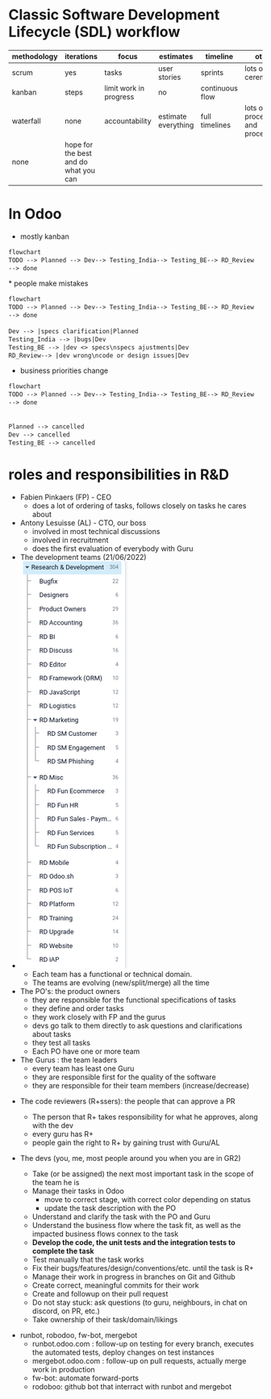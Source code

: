 # Classic Software Development Lifecycle (SDL) workflow

methodology | iterations    | focus                  | estimates           | timeline        | other
------------|---------------|------------------------|---------------------|-----------------|---------------------------------
scrum       | yes           | tasks                  | user stories        | sprints         | lots of ceremonies
kanban      | steps         | limit work in progress | no                  | continuous flow |
waterfall   | none          | accountability         | estimate everything | full timelines  | lots of processes and procedures
none        | hope for the best and do what you can


<div style="page-break-after: always"></div>

# In Odoo
* mostly kanban
```mermaid 
flowchart
TODO --> Planned --> Dev--> Testing_India--> Testing_BE--> RD_Review  --> done
```
<div style="page-break-after: always"></div>
* people make mistakes

```mermaid 
flowchart
TODO --> Planned --> Dev--> Testing_India--> Testing_BE--> RD_Review  --> done

Dev --> |specs clarification|Planned
Testing_India --> |bugs|Dev
Testing_BE --> |dev <> specs\nspecs ajustments|Dev
RD_Review--> |dev wrong\ncode or design issues|Dev
```
<div style="page-break-after: always"></div>

* business priorities change

```mermaid 
flowchart
TODO --> Planned --> Dev--> Testing_India--> Testing_BE--> RD_Review  --> done


Planned --> cancelled
Dev --> cancelled
Testing_BE --> cancelled
```
<div style="page-break-after: always"></div>

# roles and responsibilities in R&D

* Fabien Pinkaers (FP) - CEO
  * does a lot of ordering of tasks, follows closely on tasks he cares about
* Antony Lesuisse (AL) - CTO, our boss
  * involved in most technical discussions
  * involved in recruitment
  * does the first evaluation of everybody with Guru
* The development teams (21/06/2022)
* ![](R_D%20Teams.png)
  * Each team has a functional or technical domain.
  * The teams are evolving (new/split/merge) all the time
* The PO's: the product owners
  * they are responsible for the functional specifications of tasks
  * they define and order tasks
  * they work closely with FP and the gurus
  * devs go talk to them directly to ask questions and clarifications about tasks
  * they test all tasks
  * Each PO have one or more team
* The Gurus : the team leaders
  * every team has least one Guru
  * they are responsible first for the quality of the software
  * they are responsible for their team members (increase/decrease)
<div style="page-break-after: always"></div>

* The code reviewers (R+ssers): the people that can approve a PR
  * The person that R+ takes responsibility for what he approves, along with the dev
  * every guru has R+
  * people gain the right to R+ by gaining trust with Guru/AL

* The devs (you, me, most people around you when you are in GR2)
  * Take (or be assigned) the next most important task in the scope of the team he is
  * Manage their tasks in Odoo 
    * move to correct stage, with correct color depending on status
    * update the task description with the PO
  * Understand and clarify the task with the PO and Guru
  * Understand the business flow where the task fit, as well as the impacted business flows connex to the task
  * **Develop the code, the unit tests and the integration tests to complete the task**
  * Test manually that the task works
  * Fix their bugs/features/design/conventions/etc. until the task is R+
  * Manage their work in progress in branches on Git and Github
  * Create correct, meaningful commits for their work 
  * Create and followup on their pull request
  * Do not stay stuck: ask questions (to guru, neighbours, in chat on discord, on PR, etc.)
  * Take ownership of their task/domain/likings

<div style="page-break-after: always"></div>

* runbot, robodoo, fw-bot, mergebot
  * runbot.odoo.com : follow-up on testing for every branch, executes the automated tests, deploy changes on test instances
  * mergebot.odoo.com : follow-up on pull requests, actually merge work in production
  * fw-bot: automate forward-ports
  * rodoboo: github bot that interract with runbot and mergebot

